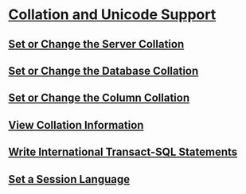# [Collation and Unicode Support](collation-and-unicode-support.md)
## [Set or Change the Server Collation](set-or-change-the-server-collation.md)
## [Set or Change the Database Collation](set-or-change-the-database-collation.md)
## [Set or Change the Column Collation](set-or-change-the-column-collation.md)
## [View Collation Information](view-collation-information.md)
## [Write International Transact-SQL Statements](write-international-transact-sql-statements.md)
## [Set a Session Language](set-a-session-language.md)

